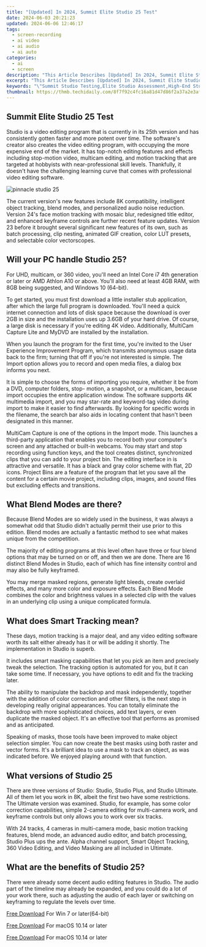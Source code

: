 ```yaml
---
title: "[Updated] In 2024, Summit Elite Studio 25 Test"
date: 2024-06-03 20:21:23
updated: 2024-06-06 12:46:17
tags: 
  - screen-recording
  - ai video
  - ai audio
  - ai auto
categories: 
  - ai
  - screen
description: "This Article Describes [Updated] In 2024, Summit Elite Studio 25 Test"
excerpt: "This Article Describes [Updated] In 2024, Summit Elite Studio 25 Test"
keywords: "\"Summit Studio Testing,Elite Studio Assessment,High-End Studio Trial,Studio Quality Review,Exclusive Studio Evaluation,Top Studio Experience,Premium Studio Insight\""
thumbnail: https://thmb.techidaily.com/8f7f92c4fc16a81d47d86f2a37a2e3afe657d72abf04f0d91c9f6ae155f73630.jpg
---
```


## Summit Elite Studio 25 Test

 Studio is a video editing program that is currently in its 25th version and has consistently gotten faster and more potent over time. The software's creator also creates the  video editing program, with  occupying the more expensive end of the market.  It has top-notch editing features and effects including stop-motion video, multicam editing, and motion tracking that are targeted at hobbyists with near-professional skill levels. Thankfully, it doesn't have the challenging learning curve that comes with professional video editing software.

![pinnacle studio 25](https://images.wondershare.com/filmora/article-images/2022/07/pinnacle-studio-25.jpg)

The current version's new features include 8K compatibility, intelligent object tracking, blend modes, and personalized audio noise reduction. Version 24's face motion tracking with mosaic blur, redesigned title editor, and enhanced keyframe controls are further recent feature updates. Version 23 before it brought several significant new features of its own, such as batch processing, clip nesting, animated GIF creation, color LUT presets, and selectable color vectorscopes.

## Will your PC handle  Studio 25?

For UHD, multicam, or 360 video, you'll need an Intel Core i7 4th generation or later or AMD Athlon A10 or above. You'll also need at least 4GB RAM, with 8GB being suggested, and Windows 10 (64-bit).

To get started, you must first download a little installer stub application, after which the large full program is downloaded. You'll need a quick internet connection and lots of disk space because the download is over 2GB in size and the installation uses up 3.6GB of your hard drive. Of course, a large disk is necessary if you're editing 4K video. Additionally, MultiCam Capture Lite and MyDVD are installed by the installation.

When you launch the program for the first time, you're invited to the User Experience Improvement Program, which transmits anonymous usage data back to the firm; turning that off if you're not interested is simple. The Import option allows you to record and open media files, a dialog box informs you next.

It is simple to choose the forms of importing you require, whether it be from a DVD, computer folders, stop- motion, a snapshot, or a multicam, because import occupies the entire application window. The software supports 4K multimedia import, and you may star-rate and keyword-tag video during import to make it easier to find afterwards. By looking for specific words in the filename, the search bar also aids in locating content that hasn't been designated in this manner.

MultiCam Capture is one of the options in the Import mode. This launches a third-party application that enables you to record both your computer's screen and any attached or built-in webcams. You may start and stop recording using function keys, and the tool creates distinct, synchronized clips that you can add to your project bin. The editing interface in  is attractive and versatile. It has a black and gray color scheme with flat, 2D icons. Project Bins are a feature of the program that let you save all the content for a certain movie project, including clips, images, and sound files but excluding effects and transitions.

## What Blend Modes are there?

Because Blend Modes are so widely used in the business, it was always a somewhat odd that  Studio didn't actually permit their use prior to this edition. Blend modes are actually a fantastic method to see what makes  unique from the competition.

The majority of editing programs at this level often have three or four blend options that may be turned on or off, and then we are done. There are 16 distinct Blend Modes in  Studio, each of which has fine intensity control and may also be fully keyframed.

You may merge masked regions, generate light bleeds, create overlaid effects, and many more color and exposure effects. Each Blend Mode combines the color and brightness values in a selected clip with the values in an underlying clip using a unique complicated formula.

## What does Smart Tracking mean?

These days, motion tracking is a major deal, and any video editing software worth its salt either already has it or will be adding it shortly. The implementation in  Studio is superb.

It includes smart masking capabilities that let you pick an item and precisely tweak the selection. The tracking option is automated for you, but it can take some time. If necessary, you have options to edit and fix the tracking later.

The ability to manipulate the backdrop and mask independently, together with the addition of color correction and other filters, is the next step in developing really original appearances. You can totally eliminate the backdrop with more sophisticated choices, add text layers, or even duplicate the masked object. It's an effective tool that performs as promised and as anticipated.

Speaking of masks, those tools have been improved to make object selection simpler. You can now create the best masks using both raster and vector forms. It's a brilliant idea to use a mask to track an object, as was indicated before. We enjoyed playing around with that function.

## What versions of  Studio 25

There are three versions of  Studio: Studio, Studio Plus, and Studio Ultimate. All of them let you work in 8K, albeit the first two have some restrictions. The Ultimate version was examined. Studio, for example, has some color correction capabilities, simple 2-camera editing for multi-camera work, and keyframe controls but only allows you to work over six tracks.

With 24 tracks, 4 cameras in multi-camera mode, basic motion tracking features, blend mode, an advanced audio editor, and batch processing, Studio Plus ups the ante. Alpha channel support, Smart Object Tracking, 360 Video Editing, and Video Masking are all included in Ultimate.

## What are the benefits of  Studio 25?

There were already some decent audio editing features in  Studio. The audio part of the timeline may already be expanded, and you could do a lot of your work there, such as adjusting the audio of each layer or switching on keyframing to regulate the levels over time.

[Free Download](https://tools.techidaily.com/wondershare/filmora/download/) For Win 7 or later(64-bit)

[Free Download](https://tools.techidaily.com/wondershare/filmora/download/) For macOS 10.14 or later

[Free Download](https://tools.techidaily.com/wondershare/filmora/download/) For macOS 10.14 or later

<ins class="adsbygoogle"
     style="display:block"
     data-ad-format="autorelaxed"
     data-ad-client="ca-pub-7571918770474297"
     data-ad-slot="1223367746"></ins>

<ins class="adsbygoogle"
     style="display:block"
     data-ad-format="autorelaxed"
     data-ad-client="ca-pub-7571918770474297"
     data-ad-slot="1223367746"></ins>



<ins class="adsbygoogle"
     style="display:block"
     data-ad-client="ca-pub-7571918770474297"
     data-ad-slot="8358498916"
     data-ad-format="auto"
     data-full-width-responsive="true"></ins>

